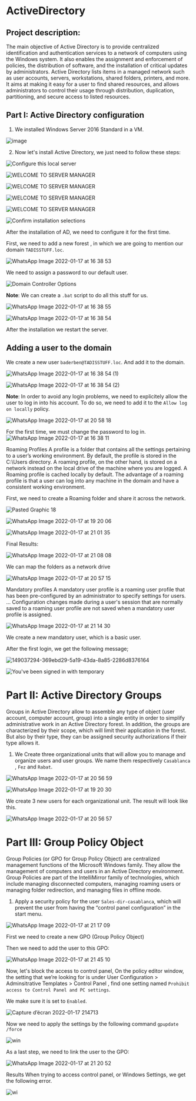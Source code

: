 # ActiveDirectory

## Project description:

The main objective of Active Directory is to provide centralized identification and authentication services to a network of computers using the Windows system. It also enables the assignment and enforcement of policies, the distribution of software, and the installation of critical updates by administrators.
Active Directory lists items in a managed network such as user accounts, servers, workstations, shared folders, printers, and more. It aims at making it easy for a user to find shared resources, and allows administrators to control their usage through distribution, duplication, partitioning, and secure access to listed resources.

## Part I: Active Directory configuration

1. We installed Windows Server 2016 Standard in a VM.

![image](https://user-images.githubusercontent.com/56129562/149035634-199a6e52-5888-4421-b71c-818feefd13e2.png)

2. Now let's install Active Directory, we just need to follow these steps:

![Configure this local server](https://user-images.githubusercontent.com/56129562/149035682-63a03d39-25a8-401d-babf-360650b6086e.png)

![WELCOME TO SERVER MANAGER](https://user-images.githubusercontent.com/56129562/149035694-a0057d0f-f755-4815-b188-e9962eaba813.png)

![WELCOME TO SERVER MANAGER](https://user-images.githubusercontent.com/56129562/149035718-6039e775-d952-44bc-a8bd-4dbfa6ec9d66.png)

![WELCOME TO SERVER MANAGER](https://user-images.githubusercontent.com/56129562/149035736-d19b0443-a014-4b84-ba8f-49c65bfad35d.png)

![WELCOME TO SERVER MANAGER](https://user-images.githubusercontent.com/56129562/149035767-9feb640d-a7bd-41c4-82b0-478a7ff51f66.png)


![Confirm installation selections](https://user-images.githubusercontent.com/56129562/149035780-f120d7b0-e451-47df-a094-8fd330c878a0.png)

After the installation of AD, we need to configure it for the first time.

First, we need to add a new forest , in which we are going to mention our domain `TADISSTUFF.loc`.

![WhatsApp Image 2022-01-17 at 16 38 53](https://user-images.githubusercontent.com/53974876/149802227-98a50e95-94d7-4f5e-861f-308688bce629.jpeg)

We need to assign a password to our default user.

![Domain Controller Options](https://user-images.githubusercontent.com/56129562/149035885-57cafbc3-46c9-43ca-91cb-a77f2d9fa180.png)




**Note**: We can create a `.bat` script to do all this stuff for us.

![WhatsApp Image 2022-01-17 at 16 38 55](https://user-images.githubusercontent.com/53974876/149803405-095ccac3-1d05-4b21-ad66-272bae1c9c7e.jpeg)


![WhatsApp Image 2022-01-17 at 16 38 54](https://user-images.githubusercontent.com/53974876/149803729-c9ec3d61-f7e8-48a0-9117-cdb2b0fdbb85.jpeg)


After the installation we restart the server.


## Adding a user to the domain
We create a new user `baderben@TADISSTUFF.loc`. And add it to the domain.

![WhatsApp Image 2022-01-17 at 16 38 54 (1)](https://user-images.githubusercontent.com/53974876/149804098-529d7aab-b598-4953-a7d5-b13f19bf59f3.jpeg)

![WhatsApp Image 2022-01-17 at 16 38 54 (2)](https://user-images.githubusercontent.com/53974876/149804362-eb58c480-7448-46ea-8af2-36d8d72edb29.jpeg)

**Note**: In order to avoid any login problems, we need to explicitely allow the user to log in into his account. To do so, we need to add it to the `Allow log on locally` policy.

![WhatsApp Image 2022-01-17 at 20 58 18](https://user-images.githubusercontent.com/53974876/149830640-a2ae32f8-add4-4ef1-89da-a0472b757f1b.jpeg)

For the first time, we must change the password to log in.
![WhatsApp Image 2022-01-17 at 16 38 11](https://user-images.githubusercontent.com/53974876/149804679-71b0fad5-4bda-4af3-b1bf-795c54bae62b.jpeg)

Roaming Profiles
A profile is a folder that contains all the settings pertaining to a user’s working environment. By default, the profile is stored in the C:\Users directory. A roaming profile, on the other hand, is stored on a network instead on the local drive of the machine where you are logged. A Roaming profile is cached locally by default. The advantage of a roaming profile is that a user can log into any machine in the domain and have a consistent working environment.

First, we need to create a Roaming folder and share it across the network.



![Pasted Graphic 18](https://user-images.githubusercontent.com/56129562/149036941-a852cc63-0c76-487b-85ce-b0709634224e.png)


![WhatsApp Image 2022-01-17 at 19 20 06](https://user-images.githubusercontent.com/53974876/149830456-848fa18d-b181-4ef8-a92c-fe9627d724dd.jpeg)


![WhatsApp Image 2022-01-17 at 21 01 35](https://user-images.githubusercontent.com/53974876/149830892-1c28de94-8b9c-4b20-9b10-2283029bde48.jpeg)


Final Results:


![WhatsApp Image 2022-01-17 at 21 08 08](https://user-images.githubusercontent.com/53974876/149831687-62577463-edeb-421d-babf-1b65d89c86ea.jpeg)

We can map the folders as a network drive

![WhatsApp Image 2022-01-17 at 20 57 15](https://user-images.githubusercontent.com/53974876/149831851-33d3c304-b9c0-449d-ae2f-90c9cbdc2fba.jpeg)

Mandatory profiles
A mandatory user profile is a roaming user profile that has been pre-configured by an administrator to specify settings for users. ... Configuration changes made during a user's session that are normally saved to a roaming user profile are not saved when a mandatory user profile is assigned.

![WhatsApp Image 2022-01-17 at 21 14 30](https://user-images.githubusercontent.com/53974876/149832264-8d8c03d6-5fe0-49dc-937a-fbf28b306fe9.jpeg)

We create a new mandatory user, which is a basic user.

After the first login, we get the following message;

![149037294-369ebd29-5a19-43da-8a85-2286d8376164](https://user-images.githubusercontent.com/53974876/149832439-3ef50818-23f7-4cfc-8e88-aab7e70d5f4d.png)


![You've been signed in with temporary](https://user-images.githubusercontent.com/56129562/149037303-12a4a745-fbd2-4964-b770-dcc1ad56a0b1.png)



# Part II: Active Directory Groups

Groups in Active Directory allow to assemble any type of object (user account, computer account, group) into a single entity in order to simplify administrative work in an Active Directory forest. In addition, the groups are characterized by their scope, which will limit their application in the forest. But also by their type, they can be assigned security authorizations if their type allows it.
1. We Create three organizational units that will allow you to manage and organize users and user groups. We name them respectively `Casablanca` , `Fez` and `Rabat`.

![WhatsApp Image 2022-01-17 at 20 56 59](https://user-images.githubusercontent.com/53974876/149832827-36e4d201-d952-45ef-a734-a2edfc1f0d01.jpeg)


![WhatsApp Image 2022-01-17 at 19 20 30](https://user-images.githubusercontent.com/53974876/149832770-ab287cdf-1c2f-4dbb-ac83-cde7d229108b.jpeg)

We create 3 new users for each organizational unit. The result will look like this.

![WhatsApp Image 2022-01-17 at 20 56 57](https://user-images.githubusercontent.com/53974876/149832860-b018c0ea-86e4-4a89-89dd-d5776742020f.jpeg)


# Part III: Group Policy Object

Group Policies (or GPO for Group Policy Object) are centralized management functions of the Microsoft Windows family. They allow the management of computers and users in an Active Directory environment. Group Policies are part of the IntelliMirror family of technologies, which include managing disconnected computers, managing roaming users or managing folder redirection, and managing files in offline mode.

1. Apply a security policy for the user `Sales-dir-casablanca`, which will prevent the user from having the “control panel configuration” in the start menu.



![WhatsApp Image 2022-01-17 at 21 17 09](https://user-images.githubusercontent.com/53974876/149835136-1d982c4e-a8eb-43da-ab48-9dfc80e15ccc.jpeg)

First we need to create a new GPO (Group Policy Object)

Then we need to add the user to this GPO:

![WhatsApp Image 2022-01-17 at 21 45 10](https://user-images.githubusercontent.com/53974876/149835478-2a50f3e8-8cb6-40d4-94ba-e896d7501c13.jpeg)



Now, let's block the access to control panel, On the policy editor window, the setting that we’re looking for is under User Configuration > Adminsitrative Templates > Control Panel , find one setting named `Prohibit access to Control Panel and PC settings`.


We make sure it is set to `Enabled`.

![Capture d’écran 2022-01-17 214713](https://user-images.githubusercontent.com/53974876/149835318-b26b6444-7a18-4ca2-ba4f-a6cb19d55f6a.png)

Now we need to apply the settings by the following command `gpupdate /force`


![win](https://user-images.githubusercontent.com/56129562/149037875-b81ce129-5b5a-4d6e-a6f7-1ceecc302200.png)

As a last step, we need to link the user to the GPO:

![WhatsApp Image 2022-01-17 at 21 20 52](https://user-images.githubusercontent.com/53974876/149835550-b325efee-adc4-457a-bc47-b3103864814d.jpeg)

Results When trying to access control panel, or Windows Settings, we get the following error.

![wi](https://user-images.githubusercontent.com/56129562/149038024-7c51e574-4f24-40f5-a864-121c6962c9c1.png)



